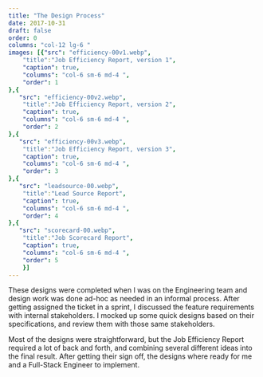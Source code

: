 ```yaml
---
title: "The Design Process"
date: 2017-10-31
draft: false
order: 0
columns: "col-12 lg-6 "
images: [{"src": "efficiency-00v1.webp",
    "title":"Job Efficiency Report, version 1",
    "caption": true,
    "columns": "col-6 sm-6 md-4 ",
    "order": 1
},{
   "src": "efficiency-00v2.webp",
    "title":"Job Efficiency Report, version 2",
    "caption": true,
    "columns": "col-6 sm-6 md-4 ",
    "order": 2
},{
   "src": "efficiency-00v3.webp",
    "title":"Job Efficiency Report, version 3",
    "caption": true,
    "columns": "col-6 sm-6 md-4 ",
    "order": 3
},{
   "src": "leadsource-00.webp",
    "title":"Lead Source Report",
    "caption": true,
    "columns": "col-6 sm-6 md-4 ",
    "order": 4
},{
   "src": "scorecard-00.webp",
    "title":"Job Scorecard Report",
    "caption": true,
    "columns": "col-6 sm-6 md-4 ",
    "order": 5
    }]
---
```

These designs were completed when I was on the Engineering team and design work was done ad-hoc as needed in an informal process. After getting assigned the ticket in a sprint, I discussed the feature requirements with internal stakeholders. I mocked up some quick designs based on their specifications, and review them with those same stakeholders. 

Most of the designs were straightforward, but the Job Efficiency Report required a lot of back and forth, and combining several different ideas into the final result. After getting their sign off, the designs where ready for me and a Full-Stack Engineer to implement. 